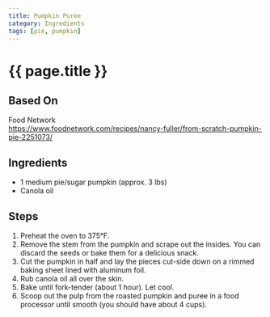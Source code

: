 ```yaml
---
title: Pumpkin Puree
category: Ingredients
tags: [pie, pumpkin]
---
```


# {{ page.title }}

## Based On
Food Network
<br>
<https://www.foodnetwork.com/recipes/nancy-fuller/from-scratch-pumpkin-pie-2251073/>

## Ingredients
* 1 medium pie/sugar pumpkin (approx. 3 lbs)
* Canola oil

## Steps
1.  Preheat the oven to 375°F.
2.  Remove the stem from the pumpkin and scrape out the insides. You can discard the seeds or bake them for a delicious snack.
3.  Cut the pumpkin in half and lay the pieces cut-side down on a rimmed baking sheet lined with aluminum foil.
4.  Rub canola oil all over the skin.
5.  Bake until fork-tender (about 1 hour). Let cool.
6.  Scoop out the pulp from the roasted pumpkin and puree in a food processor until smooth (you should have about 4 cups).
